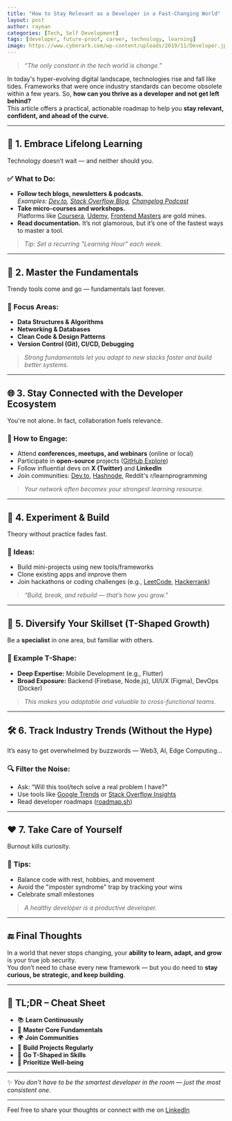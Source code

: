 ```yaml
---
title: "How to Stay Relevant as a Developer in a Fast-Changing World"
layout: post
author: rayean
categories: [Tech, Self Development]
tags: [developer, future-proof, career, technology, learning]
image: https://www.cyberark.com/wp-content/uploads/2019/11/Developer.jpg
---
```


> _“The only constant in the tech world is change.”_

In today's hyper-evolving digital landscape, technologies rise and fall like tides. Frameworks that were once industry standards can become obsolete within a few years. So, **how can you thrive as a developer and not get left behind?**  
This article offers a practical, actionable roadmap to help you **stay relevant, confident, and ahead of the curve.**

---

## 🚀 1. Embrace Lifelong Learning

Technology doesn’t wait — and neither should you.

### ✅ What to Do:
- **Follow tech blogs, newsletters & podcasts.**  
  _Examples: [Dev.to](https://dev.to), [Stack Overflow Blog](https://stackoverflow.blog), [Changelog Podcast](https://changelog.com/podcast)_
- **Take micro-courses and workshops.**  
  Platforms like [Coursera](https://coursera.org), [Udemy](https://udemy.com), [Frontend Masters](https://frontendmasters.com) are gold mines.
- **Read documentation.** It’s not glamorous, but it’s one of the fastest ways to master a tool.

> _Tip: Set a recurring "Learning Hour" each week._

---

## 🧠 2. Master the Fundamentals

Trendy tools come and go — fundamentals last forever.

### 🔧 Focus Areas:
- **Data Structures & Algorithms**
- **Networking & Databases**
- **Clean Code & Design Patterns**
- **Version Control (Git), CI/CD, Debugging**

> _Strong fundamentals let you adapt to new stacks faster and build better systems._

---

## 🌐 3. Stay Connected with the Developer Ecosystem

You're not alone. In fact, collaboration fuels relevance.

### 👥 How to Engage:
- Attend **conferences, meetups, and webinars** (online or local)
- Participate in **open-source** projects ([GitHub Explore](https://github.com/explore))
- Follow influential devs on **X (Twitter)** and **LinkedIn**
- Join communities: [Dev.to](https://dev.to), [Hashnode](https://hashnode.com), Reddit's r/learnprogramming

> _Your network often becomes your strongest learning resource._

---

## 🧪 4. Experiment & Build

Theory without practice fades fast.

### 🔨 Ideas:
- Build mini-projects using new tools/frameworks
- Clone existing apps and improve them
- Join hackathons or coding challenges (e.g., [LeetCode](https://leetcode.com), [Hackerrank](https://hackerrank.com))

> _“Build, break, and rebuild — that’s how you grow.”_

---

## 🌱 5. Diversify Your Skillset (T-Shaped Growth)

Be a **specialist** in one area, but familiar with others.

### 🧭 Example T-Shape:
- **Deep Expertise:** Mobile Development (e.g., Flutter)
- **Broad Exposure:** Backend (Firebase, Node.js), UI/UX (Figma), DevOps (Docker)

> _This makes you adaptable and valuable to cross-functional teams._

---

## 🛠 6. Track Industry Trends (Without the Hype)

It’s easy to get overwhelmed by buzzwords — Web3, AI, Edge Computing...

### 🔍 Filter the Noise:
- Ask: “Will this tool/tech solve a real problem I have?”
- Use tools like [Google Trends](https://trends.google.com) or [Stack Overflow Insights](https://stackoverflow.blog/company/insights/)
- Read developer roadmaps ([roadmap.sh](https://roadmap.sh))

---

## ❤️ 7. Take Care of Yourself

Burnout kills curiosity.

### 🧘 Tips:
- Balance code with rest, hobbies, and movement
- Avoid the "imposter syndrome" trap by tracking your wins
- Celebrate small milestones

> _A healthy developer is a productive developer._

---

## 🔚 Final Thoughts

In a world that never stops changing, your **ability to learn, adapt, and grow** is your true job security.  
You don’t need to chase every new framework — but you do need to **stay curious, be strategic, and keep building**.

---

## 📌 TL;DR – Cheat Sheet

- 📚 **Learn Continuously**
- 🧠 **Master Core Fundamentals**
- 🌍 **Join Communities**
- 🧪 **Build Projects Regularly**
- 🌱 **Go T-Shaped in Skills**
- 🧘 **Prioritize Well-being**

---

✨ *You don't have to be the smartest developer in the room — just the most consistent one.*

---

Feel free to share your thoughts or connect with me on [LinkedIn](https://www.linkedin.com/in/rayean-mahmud-arnob-a78345173/)

